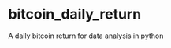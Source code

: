 # bitcoin_daily_return

<!--
#groups
Finance

#languages
Python

#frames and libs
Matplotlib
Numpy
Pandas

-->

A daily bitcoin return for data analysis in python
